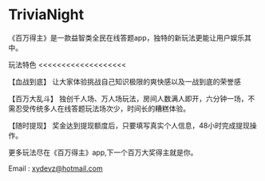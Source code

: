 # TriviaNight

《百万得主》是一款益智类全民在线答题app，独特的新玩法更能让用户娱乐其中。

>>>>>>>>>>>>>>>>>> 
玩法特色 
<<<<<<<<<<<<<<<<<<<

【血战到底】
让大家体验挑战自己知识极限的爽快感以及一战到底的荣誉感

【百万大乱斗】
独创千人场、万人场玩法，房间人数满人即开，六分钟一场，不需忍受传统多人在线答题玩法场次少，时间长的糟糕体验。

【随时提现】
奖金达到提现额度后，只要填写真实个人信息，48小时完成提现操作。

更多玩法尽在《百万得主》app,下一个百万大奖得主就是你。

Email : xydevz@hotmail.com

